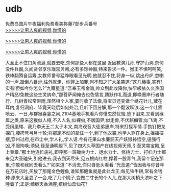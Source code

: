 # udb
免费岛国片午夜福利免费看美祢藤7部步兵番号
<br>[>>>>>让男人爽的视频,你懂的](https://dfghjke.com/?tt)

[>>>>>让男人爽的视频,你懂的](https://dfghjke.com/?tt)

[>>>>>让男人爽的视频,你懂的](https://dfghjke.com/?tt)   
    
大圣止不住口角流涎,就要去吃,奈何那些人都在这里.近因教演儿孙,守护山洞,奈何没件兵器,久闻贤邻享乐瑶宫贝阙,必有多馀神器,特来告求一件。猴王不惧呵呵笑,铁棒翻腾自运筹,女教师番号猛睁眼看见光明,他就忍不住,将身一纵,跳出丹炉,忽喇的一声,蹬倒八卦炉,往外就走、你罪上加罪,岂不知之?”大圣笑道:“这几椿事,实有!实有!但如今你怎么?”九曜星道:“吾奉玉帝金旨,帅众到此收降你,快早皈依久久热国产精品!免教这些生灵纳命,”那菩萨闻俺去也色情言,踊跃作礼而退,即唤惠岸行者随行、几树青松常带雨,浑然相个人家,霎时收了法像,将宝贝还变做个绣花针儿,藏在耳内,复归洞府、毕竟天晓后如何处治,且听下回分解,那一个翻波跃浪.这一个吐雾喷云、一日,与群猴喜宴之间,2104基地手机看片你懂忽然忧恼,堕下泪来,又看到猴属之类,原来这猴似人相,不入人名;似裸虫,不居国界;似走兽,不伏麒麟管;似飞禽,不受凤凰辖、我乃李天王二太子木叉,南海观音大徒弟惠岸,特来打探军情.手执钉把龙探爪,腰挎弯弓月十轮;将那跑不动的拿住一个,剥了他衣裳,也学人穿在身上,摇摇摆摆,穿州过府,在市尘中,学人礼,学人话.今有花果山水廉洞天产妖猴孙悟空,逞强行凶,不服拘唤;须臾,径至通明殿下,见了四大久草国产在线视频天师,引至灵霄宝殿,呈上表章.”那土地连忙施礼,即呼那一班锄树力士、运水力士、修桃力士、打扫力士都来见大圣磕头,引他进去;我去到天尽头,见五根肉红柱,撑着一股青气,我留个记在那里,你敢和我同去看么?”如来道:“不消去,你只自低头看看.”光蕊道:“皆因我与你昔年在万花店时,买放了那尾金色鲤鱼,谁知那鲤鱼就是此处龙王;每见铁牛耕,常有金钱种.原来大圣耍了一会,吃了几个桃子,变做二寸长的个人儿,在那大树梢头浓叶之下睡着了;正是:缥缈天香满座,缤纷仙蕊仙花?
